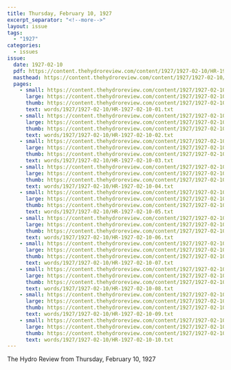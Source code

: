 ```yaml
---
title: Thursday, February 10, 1927
excerpt_separator: "<!--more-->"
layout: issue
tags:
  - "1927"
categories:
  - issues
issue:
  date: 1927-02-10
  pdf: https://content.thehydroreview.com/content/1927/1927-02-10/HR-1927-02-10.pdf
  masthead: https://content.thehydroreview.com/content/1927/1927-02-10/masthead/HR-1927-02-10.jpg
  pages:
    - small: https://content.thehydroreview.com/content/1927/1927-02-10/small/HR-1927-02-10-01.jpg
      large: https://content.thehydroreview.com/content/1927/1927-02-10/large/HR-1927-02-10-01.jpg
      thumb: https://content.thehydroreview.com/content/1927/1927-02-10/thumbnails/HR-1927-02-10-01.jpg
      text: words/1927/1927-02-10/HR-1927-02-10-01.txt
    - small: https://content.thehydroreview.com/content/1927/1927-02-10/small/HR-1927-02-10-02.jpg
      large: https://content.thehydroreview.com/content/1927/1927-02-10/large/HR-1927-02-10-02.jpg
      thumb: https://content.thehydroreview.com/content/1927/1927-02-10/thumbnails/HR-1927-02-10-02.jpg
      text: words/1927/1927-02-10/HR-1927-02-10-02.txt
    - small: https://content.thehydroreview.com/content/1927/1927-02-10/small/HR-1927-02-10-03.jpg
      large: https://content.thehydroreview.com/content/1927/1927-02-10/large/HR-1927-02-10-03.jpg
      thumb: https://content.thehydroreview.com/content/1927/1927-02-10/thumbnails/HR-1927-02-10-03.jpg
      text: words/1927/1927-02-10/HR-1927-02-10-03.txt
    - small: https://content.thehydroreview.com/content/1927/1927-02-10/small/HR-1927-02-10-04.jpg
      large: https://content.thehydroreview.com/content/1927/1927-02-10/large/HR-1927-02-10-04.jpg
      thumb: https://content.thehydroreview.com/content/1927/1927-02-10/thumbnails/HR-1927-02-10-04.jpg
      text: words/1927/1927-02-10/HR-1927-02-10-04.txt
    - small: https://content.thehydroreview.com/content/1927/1927-02-10/small/HR-1927-02-10-05.jpg
      large: https://content.thehydroreview.com/content/1927/1927-02-10/large/HR-1927-02-10-05.jpg
      thumb: https://content.thehydroreview.com/content/1927/1927-02-10/thumbnails/HR-1927-02-10-05.jpg
      text: words/1927/1927-02-10/HR-1927-02-10-05.txt
    - small: https://content.thehydroreview.com/content/1927/1927-02-10/small/HR-1927-02-10-06.jpg
      large: https://content.thehydroreview.com/content/1927/1927-02-10/large/HR-1927-02-10-06.jpg
      thumb: https://content.thehydroreview.com/content/1927/1927-02-10/thumbnails/HR-1927-02-10-06.jpg
      text: words/1927/1927-02-10/HR-1927-02-10-06.txt
    - small: https://content.thehydroreview.com/content/1927/1927-02-10/small/HR-1927-02-10-07.jpg
      large: https://content.thehydroreview.com/content/1927/1927-02-10/large/HR-1927-02-10-07.jpg
      thumb: https://content.thehydroreview.com/content/1927/1927-02-10/thumbnails/HR-1927-02-10-07.jpg
      text: words/1927/1927-02-10/HR-1927-02-10-07.txt
    - small: https://content.thehydroreview.com/content/1927/1927-02-10/small/HR-1927-02-10-08.jpg
      large: https://content.thehydroreview.com/content/1927/1927-02-10/large/HR-1927-02-10-08.jpg
      thumb: https://content.thehydroreview.com/content/1927/1927-02-10/thumbnails/HR-1927-02-10-08.jpg
      text: words/1927/1927-02-10/HR-1927-02-10-08.txt
    - small: https://content.thehydroreview.com/content/1927/1927-02-10/small/HR-1927-02-10-09.jpg
      large: https://content.thehydroreview.com/content/1927/1927-02-10/large/HR-1927-02-10-09.jpg
      thumb: https://content.thehydroreview.com/content/1927/1927-02-10/thumbnails/HR-1927-02-10-09.jpg
      text: words/1927/1927-02-10/HR-1927-02-10-09.txt
    - small: https://content.thehydroreview.com/content/1927/1927-02-10/small/HR-1927-02-10-10.jpg
      large: https://content.thehydroreview.com/content/1927/1927-02-10/large/HR-1927-02-10-10.jpg
      thumb: https://content.thehydroreview.com/content/1927/1927-02-10/thumbnails/HR-1927-02-10-10.jpg
      text: words/1927/1927-02-10/HR-1927-02-10-10.txt
---
```


The Hydro Review from Thursday, February 10, 1927

<!--more-->

